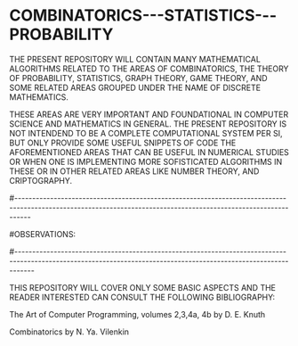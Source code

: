 # COMBINATORICS---STATISTICS---PROBABILITY

THE PRESENT REPOSITORY WILL CONTAIN MANY MATHEMATICAL ALGORITHMS RELATED TO THE AREAS OF COMBINATORICS, THE THEORY OF PROBABILITY, STATISTICS, GRAPH THEORY, GAME THEORY, AND SOME RELATED AREAS GROUPED UNDER THE NAME OF DISCRETE MATHEMATICS.

THESE AREAS ARE VERY IMPORTANT AND FOUNDATIONAL IN COMPUTER SCIENCE AND MATHEMATICS IN GENERAL. THE PRESENT REPOSITORY IS NOT INTENDEND TO BE A COMPLETE COMPUTATIONAL SYSTEM PER SI, BUT ONLY PROVIDE SOME USEFUL SNIPPETS OF CODE THE AFOREMENTIONED AREAS THAT CAN BE USEFUL IN NUMERICAL STUDIES OR WHEN ONE IS IMPLEMENTING MORE SOFISTICATED ALGORITHMS IN THESE OR IN OTHER RELATED AREAS LIKE NUMBER THEORY, AND CRIPTOGRAPHY. 


#----------------------------------------------------------------------------------------------------------------------------------------------------------------

#OBSERVATIONS: 


#-----------------------------------------------------------------------------------------------------------------------------------------------------------------

THIS REPOSITORY WILL COVER ONLY SOME BASIC ASPECTS AND THE READER INTERESTED CAN CONSULT THE FOLLOWING BIBLIOGRAPHY:

The Art of Computer Programming, volumes 2,3,4a, 4b by D. E. Knuth

Combinatorics by  N. Ya. Vilenkin 






